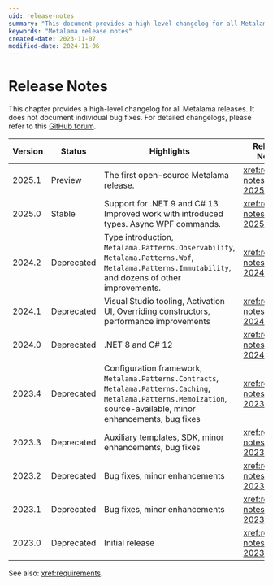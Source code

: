 ```yaml
---
uid: release-notes
summary: "This document provides a high-level changelog for all Metalama releases, highlighting key features and enhancements, and the status of each version."
keywords: "Metalama release notes"
created-date: 2023-11-07
modified-date: 2024-11-06
---
```


# Release Notes

This chapter provides a high-level changelog for all Metalama releases. It does not document individual bug fixes. For detailed changelogs, please refer to this [GitHub forum](https://github.com/orgs/postsharp/discussions/categories/changelog).

| Version | Status                | Highlights                                                                                                                                                            | Release Notes               |
| ------- | --------------------- | --------------------------------------------------------------------------------------------------------------------------------------------------------------------- | --------------------------- |
| 2025.1  | Preview               | The first open-source Metalama release. | <xref:release-notes-2025.1>
| 2025.0  | Stable               | Support for .NET 9 and C# 13. Improved work with introduced types. Async WPF commands. | <xref:release-notes-2025.0>
| 2024.2  | Deprecated | Type introduction, `Metalama.Patterns.Observability`, `Metalama.Patterns.Wpf`, `Metalama.Patterns.Immutability`, and dozens of other improvements.                     | <xref:release-notes-2024.2> |
| 2024.1  | Deprecated            | Visual Studio tooling, Activation UI, Overriding constructors, performance improvements                                                                               | <xref:release-notes-2024.1> |
| 2024.0  | Deprecated            | .NET 8 and C# 12                                                                                                                                                                 | <xref:release-notes-2024.0> |
| 2023.4  | Deprecated            | Configuration framework, `Metalama.Patterns.Contracts`, `Metalama.Patterns.Caching`, `Metalama.Patterns.Memoization`, source-available, minor enhancements, bug fixes | <xref:release-notes-2023.4> |
| 2023.3  | Deprecated            | Auxiliary templates, SDK, minor enhancements, bug fixes                                                                                                               | <xref:release-notes-2023.3> |
| 2023.2  | Deprecated            | Bug fixes, minor enhancements                                                                                                                                         | <xref:release-notes-2023.2> |
| 2023.1  | Deprecated            | Bug fixes, minor enhancements                                                                                                                                         | <xref:release-notes-2023.1> |
| 2023.0  | Deprecated            | Initial release                                                                                                                                                       | <xref:release-notes-2023.0> |

See also: <xref:requirements>.


